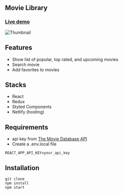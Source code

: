 ## Movie Library

### [Live demo](https://movie-db-app.netlify.com/discover/popular?page=1)

![Thumbnail](thumbnail.png)

## Features

- Show list of popular, top rated, and upcoming movies
- Search movie
- Add favorites to movies

## Stacks

- React
- Redux
- Styled Components
- Netlify (hosting)

## Requirements

- api key from [The Movie Database API](https://www.themoviedb.org/documentation/api)
- Create a .env.local file

```
REACT_APP_API_KEY=your_api_key
```

## Installation

```
git clone
npm install
npm start
```
